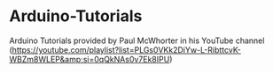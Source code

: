 # Arduino-Tutorials
Arduino Tutorials provided by Paul McWhorter in his YouTube channel (https://youtube.com/playlist?list=PLGs0VKk2DiYw-L-RibttcvK-WBZm8WLEP&amp;si=0qQkNAs0v7Ek8IPU)

